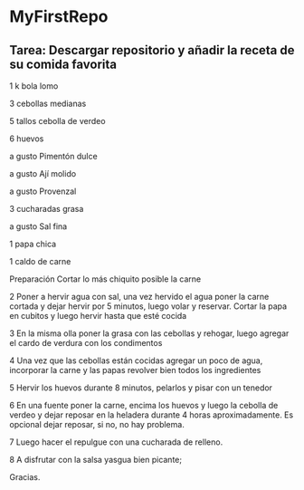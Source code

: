 # MyFirstRepo

## Tarea: Descargar repositorio y añadir la receta de su comida favorita
1 k bola lomo

3 cebollas medianas

5 tallos cebolla de verdeo

6 huevos

a gusto Pimentón dulce

a gusto Ají molido

a gusto Provenzal

3 cucharadas grasa

a gusto Sal fina

1 papa chica

1 caldo de carne

Preparación
Cortar lo más chiquito posible la carne

2
Poner a hervir agua con sal, una vez hervido el agua poner la carne cortada y dejar hervir por 5 minutos, luego volar y reservar. Cortar la papa en cubitos y luego hervir hasta que esté cocida

3
En la misma olla poner la grasa con las cebollas y rehogar, luego agregar el cardo de verdura con los condimentos

4
Una vez que las cebollas están cocidas agregar un poco de agua, incorporar la carne y las papas revolver bien todos los ingredientes

5
Hervir los huevos durante 8 minutos, pelarlos y pisar con un tenedor

6
En una fuente poner la carne, encima los huevos y luego la cebolla de verdeo y dejar reposar en la heladera durante 4 horas aproximadamente. Es opcional dejar reposar, si no, no hay problema.

7
Luego hacer el repulgue con una cucharada de relleno.

8
A disfrutar con la salsa yasgua bien picante;

Gracias.
